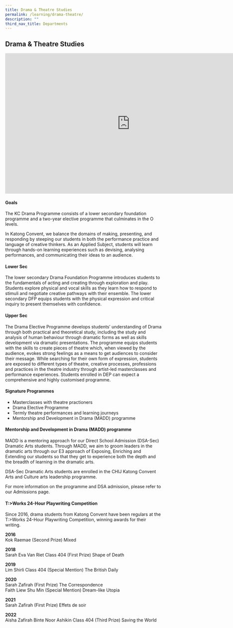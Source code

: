 ```yaml
---
title: Drama & Theatre Studies
permalink: /learning/drama-theatre/
description: ""
third_nav_title: Departments
---
```


## Drama &amp; Theatre Studies

<iframe allowfullscreen="true" height="450" width="800" frameborder="0" src="https://docs.google.com/presentation/d/e/2PACX-1vQTtvv--xC3GJrOU2NuPwOg13uRPlgG6ZE4Swd_mTOXJw-MZsLAhCMf799ayT-5jZ0ehmTM8aZLi1oa/embed?start=false&amp;loop=false&amp;delayms=3000"></iframe>

#### Goals

The KC Drama Programme consists of a lower secondary foundation programme and a two-year elective programme that culminates in the O levels.

In Katong Convent, we balance the domains of making, presenting, and responding by steeping our students in both the performance practice and language of creative thinkers. As an Applied Subject, students will learn through hands-on learning experiences such as devising, analysing performances, and communicating their ideas to an audience.

#### Lower Sec

The lower secondary Drama Foundation Programme introduces students to the fundamentals of acting and creating through exploration and play. Students explore physical and vocal skills as they learn how to respond to stimuli and negotiate creative pathways with their ensemble. The lower secondary DFP equips students with the physical expression and critical inquiry to present themselves with confidence.

#### Upper Sec

The Drama Elective Programme develops students’ understanding of Drama through both practical and theoretical study, including the study and analysis of human behaviour through dramatic forms as well as skills development via dramatic presentations. The programme equips students with the skills to create pieces of theatre which, when viewed by the audience, evokes strong feelings as a means to get audiences to consider their message. While searching for their own form of expression, students are exposed to different types of theatre, creative processes, professions and practices in the theatre industry through artist-led masterclasses and performance experiences. Students enrolled in DEP can expect a comprehensive and highly customised programme.

#### Signature Programmes

*   Masterclasses with theatre practioners
*   Drama Elective Programme
*   Termly theatre performances and learning journeys
*   Mentorship and Development in Drama (MADD) programme

#### Mentorship and Development in Drama (MADD) programme

MADD is a mentoring approach for our Direct School Admission (DSA-Sec) Dramatic Arts students. Through MADD, we aim to groom leaders in the dramatic arts through our E3 approach of Exposing, Enriching and Extending our students so that they get to experience both the depth and the breadth of learning in the dramatic arts.

DSA-Sec Dramatic Arts students are enrolled in the CHIJ Katong Convent Arts and Culture arts leadership programme.

For more information on the programme and DSA admission, please refer to our Admissions page.

#### T:>Works 24-Hour Playwriting Competition

Since 2016, drama students from Katong Convent have been regulars at the T:>Works 24-Hour Playwriting Competition, winning awards for their writing.

**2016**<br>
Kok Raemae (Second Prize) Mixed

**2018**<br>
Sarah Eva Van Riet Class 404 (First Prize) Shape of Death

**2019**<br>
Lim Shirli Class 404 (Special Mention) The British Daily

**2020**<br>
Sarah Zafirah (First Prize) The Correspondence<br>
Faith Liew Shu Min (Special Mention) Dream-like Utopia

**2021**<br>
Sarah Zafirah (First Prize) Effets de soir

**2022**<br>
Aisha Zafirah Binte Noor Ashikin Class 404 (Third Prize) Saving the World